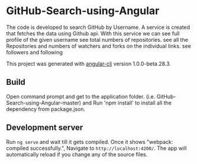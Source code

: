 # GitHub-Search-using-Angular
The code is developed to search GitHub by Username. A service is created that fetches the data using Github api.
With this service we can
  see full profile of the given username
  see total numbers of repositories.
  see all the Repositories and numbers of watchers and forks on the individual links.
  see followers and following

This project was generated with [angular-cli](https://github.com/angular/angular-cli) version 1.0.0-beta.28.3.


## Build

Open command prompt and get to the application folder. (i.e. GitHub-Search-using-Angular-master) and
Run 'npm install' to install all the dependency from package.json.


## Development server
Run `ng serve` and wait till it gets compiled. Once it shows "webpack: compiled successfully.", Navigate to `http://localhost:4200/`. The app will automatically reload if you change any of the source files.
